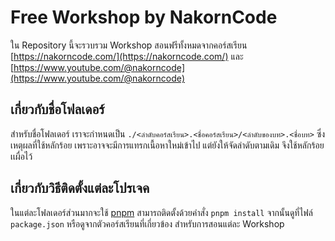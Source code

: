 # Free Workshop by NakornCode

ใน Repository นี้จะรวบรวม Workshop สอนฟรีทั้งหมดจากคอร์สเรียน [https://nakorncode.com/](https://nakorncode.com/) และ [https://www.youtube.com/@nakorncode](https://www.youtube.com/@nakorncode)

## เกี่ยวกับชื่อโฟลเดอร์

สำหรับชื่อโฟลเดอร์ เราจะกำหนดเป็น `./<ลำดับคอร์สเรียน>.<ชื่อคอร์สเรียน>/<ลำดับของบท>.<ชื่อบท>` ซึ่งเหตุผลที่ใช้หลักร้อย เพราะอาจจะมีการแทรกเนื้อหาใหม่เข้าไป แต่ยังให้จัดลำดับตามเดิม จึงใช้หลักร้อยเเผื่อไว้

## เกี่ยวกับวิธีติดตั้งแต่ละโปรเจค

ในแต่ละโฟลเดอร์ส่วนมากจะใช้ [pnpm](https://pnpm.io/) สามารถติดตั้งด้วยคำสั่ง `pnpm install` จากนั้นดูที่ไฟล์ `package.json` หรือดูจากตัวคอร์สเรียนที่เกี่ยวข้อง สำหรับการสอนแต่ละ Workshop
